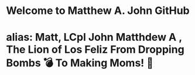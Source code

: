<h1> Welcome to Matthew A. John GitHub<h1> 
alias: Matt, LCpl John Matthdew A , The Lion of Los Feliz
From Dropping Bombs 💣 To Making Moms! 🤰
  









<!--
**MattJ900/MattJ900** is a ✨ _special_ ✨ repository because its `README.md` (this file) appears on your GitHub profile.

Here are some ideas to get you started:

- 🔭 I’m currently working on ... Back-End Development 
- 🌱 I’m currently learning ... 
- 👯 I’m looking to collaborate on ...
- 🤔 I’m looking for help with ... 
- 💬 Ask me about ...
- 📫 How to reach me: ... c
- 😄 Pronouns: ...
- ⚡ Fun fact: ...
-->
